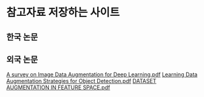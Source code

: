# 참고자료 저장하는 사이트

## 한국 논문
## 외국 논문
[A survey on Image Data Augmentation for Deep Learning.pdf](https://github.com/mjkim0819/data-processing/files/10553727/A.survey.on.Image.Data.Augmentation.for.Deep.Learning.pdf)
[Learning Data Augmentation Strategies for Object Detection.pdf](https://github.com/mjkim0819/data-processing/files/10553731/Learning.Data.Augmentation.Strategies.for.Object.Detection.pdf)
[DATASET AUGMENTATION IN FEATURE SPACE.pdf](https://github.com/mjkim0819/data-processing/files/10553735/DATASET.AUGMENTATION.IN.FEATURE.SPACE.pdf)
